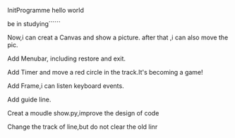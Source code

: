InitProgramme  hello world

be in studying``````

Now,i can creat a Canvas and show a picture.
after that ,i can also move the pic.

Add Menubar, including restore and exit.

Add Timer and move a red circle in the track.It's becoming a game!

Add Frame,i can listen keyboard events.

Add guide line.

Creat a moudle show.py,improve the design of code

Change the track of line,but do not clear the old linr
